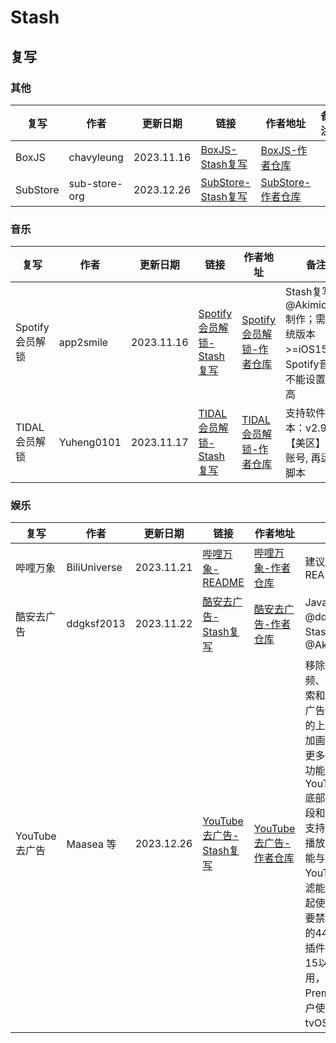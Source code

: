 # Stash
## 复写
### 其他
| 复写 | 作者 | 更新日期 | 链接 | 作者地址 | 备注 |
| - | - | - | - | - | - |
| BoxJS | chavyleung | 2023.11.16 | [BoxJS-Stash复写](https://cdn.jsdelivr.net/gh/Akimio521/BetterRuler@main/Stash/Override/BoxJS.stoverride) | [BoxJS-作者仓库](https://github.com/chavyleung/scripts) |   |
| SubStore | sub-store-org | 2023.12.26 | [SubStore-Stash复写](https://cdn.jsdelivr.net/gh/Akimio521/BetterRuler@main/Stash/Override/SubStore.stoverride) | [SubStore-作者仓库](https://github.com/sub-store-org/Sub-Store) |   |

### 音乐
| 复写 | 作者 | 更新日期 | 链接 | 作者地址 | 备注 |
| - | - | - | - | - | - |
| Spotify会员解锁 | app2smile | 2023.11.16 | [Spotify会员解锁-Stash复写](https://cdn.jsdelivr.net/gh/Akimio521/BetterRuler@main/Stash/Override/Spotify/Spotify.stoverride) | [Spotify会员解锁-作者仓库](https://github.com/app2smile/rules) | Stash复写由@Akimio521制作；需要系统版本>=iOS15；Spotify音质不能设置为超高 |
| TIDAL会员解锁 | Yuheng0101 | 2023.11.17 | [TIDAL会员解锁-Stash复写](https://cdn.jsdelivr.net/gh/Akimio521/BetterRuler@main/Stash/Override/TIDAL.stoverride) | [TIDAL会员解锁-作者仓库](https://github.com/Yuheng0101/X) | 支持软件版本：v2.93.2 【美区】先登账号, 再运行脚本 |

### 娱乐
| 复写 | 作者 | 更新日期 | 链接 | 作者地址 | 备注 |
| - | - | - | - | - | - |
| 哔哩万象 | BiliUniverse | 2023.11.21 | [哔哩万象-README](https://github.com/Akimio521/BetterRuler/blob/main/Stash/Override/BiliBili/README.md) | [哔哩万象-作者仓库](https://github.com/BiliUniverse) | 建议先看README |
| 酷安去广告 | ddgksf2013 | 2023.11.22 | [酷安去广告-Stash复写](https://cdn.jsdelivr.net/gh/Akimio521/BetterRuler@main/Stash/Override/Coolapk.stoverride) | [酷安去广告-作者仓库](https://github.com/ddgksf2013/Scripts) | JavaScript By @ddgksf2013；Stash复写 By @Akimio521 |
| YouTube去广告 | Maasea 等 | 2023.12.26 | [YouTube去广告-Stash复写](https://cdn.jsdelivr.net/gh/Akimio521/BetterRuler@main/Stash/Override/YouTube.stoverride) | [YouTube去广告-作者仓库](https://gitlab.com/lodepuly/vpn_tool/) | 移除YouTube视频、瀑布流、搜索和Shorts中的广告，移除底部的上传按钮，增加画中画及解锁更多的字幕地区功能。移除YouTube Music底部的上传、选段和升级按钮，支持二者的后台播放。此插件不能与其他具有YouTube广告过滤能力的插件一起使用，并且需要禁用UDP协议的443端口。此插件仅建议iOS 15以上设备使用，支持Premium订阅用户使用，不支持tvOS设备。 |